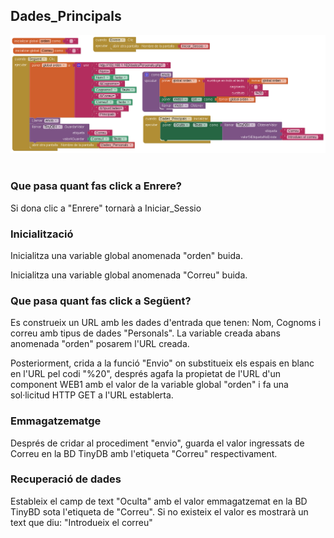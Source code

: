 ## Dades_Principals

<img src="../../.images/IOT/Dades_Principals_Codi.PNG" alt="Dades_Personals2" style="width: 900px;"> <br><br>

### Que pasa quant fas click a Enrere?
Si dona clic a "Enrere" tornarà a Iniciar_Sessio

### Inicialització
Inicialitza una variable global anomenada "orden" buida.

Inicialitza una variable global anomenada "Correu" buida.

### Que pasa quant fas click a Següent?
Es construeix un URL amb les dades d'entrada que tenen: Nom, Cognoms i correu amb tipus de dades "Personals".
La variable creada abans anomenada "orden" posarem l'URL creada.

Posteriorment, crida a la funció "Envio" on substitueix els espais en blanc en l'URL pel codi "%20", després agafa la propietat de l'URL d'un component WEB1 amb el valor de la variable global "orden" i fa una sol·licitud HTTP GET a l'URL establerta.

### Emmagatzematge
Després de cridar al procediment "envio", guarda el valor ingressats de Correu en la BD TinyDB amb l'etiqueta "Correu" respectivament.

### Recuperació de dades
Estableix el camp de text "Oculta" amb el valor emmagatzemat en la BD TinyBD sota l'etiqueta de "Correu". Si no existeix el valor es mostrarà un text que diu: "Introdueix el correu"
